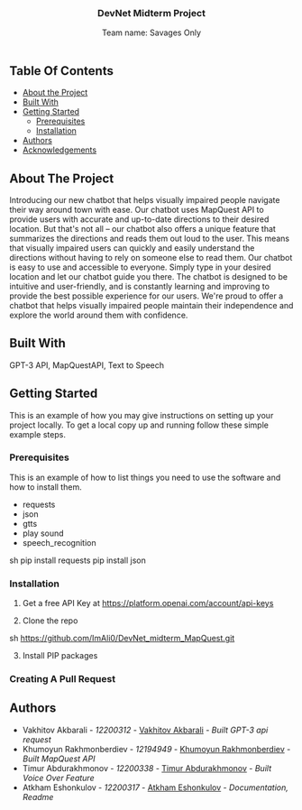 <br/>
<p align="center">
  

  <h3 align="center">DevNet Midterm Project</h3>

  <p align="center">
    Team name: Savages Only
    <br/>
    <br/>
  </p>
</p>



## Table Of Contents

* [About the Project](#about-the-project)
* [Built With](#built-with)
* [Getting Started](#getting-started)
  * [Prerequisites](#prerequisites)
  * [Installation](#installation)
* [Authors](#authors)
* [Acknowledgements](#acknowledgements)

## About The Project

Introducing our new chatbot that helps visually impaired people navigate their way around town with ease. Our chatbot uses MapQuest API to provide users with accurate and up-to-date directions to their desired location. But that's not all – our chatbot also offers a unique feature that summarizes the directions and reads them out loud to the user. This means that visually impaired users can quickly and easily understand the directions without having to rely on someone else to read them. Our chatbot is easy to use and accessible to everyone. Simply type in your desired location and let our chatbot guide you there. The chatbot is designed to be intuitive and user-friendly, and is constantly learning and improving to provide the best possible experience for our users. We're proud to offer a chatbot that helps visually impaired people maintain their independence and explore the world around them with confidence.


## Built With

GPT-3 API, MapQuestAPI, Text to Speech

## Getting Started

This is an example of how you may give instructions on setting up your project locally.
To get a local copy up and running follow these simple example steps.

### Prerequisites

This is an example of how to list things you need to use the software and how to install them.

* requests
* json 
* gtts
* play sound
* speech_recognition

sh
pip install requests
pip install json


### Installation

1. Get a free API Key at https://platform.openai.com/account/api-keys 

2. Clone the repo

sh
https://github.com/ImAli0/DevNet_midterm_MapQuest.git


3. Install PIP packages

### Creating A Pull Request



## Authors

* Vakhitov Akbarali - *12200312* - [Vakhitov Akbarali](https://github.com/ImAli0) - *Built GPT-3 api request*
* Khumoyun Rakhmonberdiev - *12194949* - [Khumoyun Rakhmonberdiev](https://github.com/khumoyun-eddie) - *Built MapQuest API*
* Timur Abdurakhmonov - *12200338* - [Timur Abdurakhmonov](https://github.com/tim-fihost) - *Built Voice Over Feature*
* Atkham Eshonkulov - *12200317* - [Atkham Eshonkulov](https://github.com/hajime-8123) - *Documentation, Readme*
